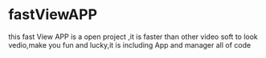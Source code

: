 # fastViewAPP
this fast View APP is a open project ,it is faster than other video soft to look vedio,make you fun and lucky,it is including App and manager all of code
